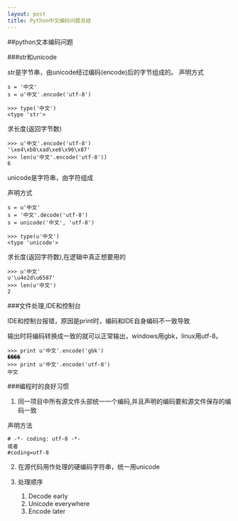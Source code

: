 ```yaml
---
layout: post
title: Python中文编码问题总结
---
```


##python文本编码问题

###str和unicode

str是字节串，由unicode经过编码(encode)后的字节组成的。
声明方式

    s = '中文'
    s = u'中文'.encode('utf-8')

    >>> type('中文')
    <type 'str'>
    
求长度(返回字节数)

    >>> u'中文'.encode('utf-8')
    '\xe4\xb8\xad\xe6\x96\x87'
    >>> len(u'中文'.encode('utf-8'))
    6
    
unicode是字符串，由字符组成

声明方式

    s = u'中文'
    s = '中文'.decode('utf-8')
    s = unicode('中文', 'utf-8')

    >>> type(u'中文')
    <type 'unicode'>
求长度(返回字符数),在逻辑中真正想要用的

    >>> u'中文'
    u'\u4e2d\u6587'
    >>> len(u'中文')
    2

###文件处理,IDE和控制台

IDE和控制台报错，原因是print时，编码和IDE自身编码不一致导致

输出时将编码转换成一致的就可以正常输出，windows用gbk，linux用utf-8。

    >>> print u'中文'.encode('gbk')
    ����
    >>> print u'中文'.encode('utf-8')
    中文
    
###编程时的良好习惯
1. 同一项目中所有源文件头部统一一个编码,并且声明的编码要和源文件保存的编码一致

声明方法

    # -*- coding: utf-8 -*-
    或者
    #coding=utf-8

2. 在源代码用作处理的硬编码字符串，统一用unicode

3. 处理顺序

    1. Decode early
    2. Unicode everywhere
    3. Encode later
